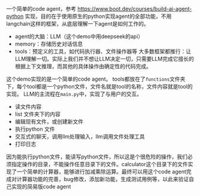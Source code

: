 一个简单的code agent，参考 https://www.boot.dev/courses/build-ai-agent-python 实现，目的在于使用原生的python实现agent的全部功能，不用langchain这样的框架，从底层理解一下agent是如何工作的。
- agent的大脑：LLM（这个demo中用deepseek的api）
- memory：存储历史对话信息
- tools：预定义的工具，如代码执行器、文件操作器等
大多数框架都推行：让LLM理解一切。实际上我们并不想让LLM决定一切，只需要LLM完成它擅长的根据上下文推理，而其他的具体操作由确定性的代码完成。

这个demo实现的是一个简单的code agent。
tools都放在了`functions`文件夹下，每个tool都是一个python文件，文件名就是tool的名称，文件内容就是tool的实现。
LLM的主流程在`main.py`中，实现了与用户的交互。
- 读文件内容
- list 文件夹下的内容
- 编辑现有文件，或创建新文件
- 执行python 文件
- 交互式的聊天，调用llm处理输入，llm调用文件处理工具
- 打印日志

因为能执行python文件，能读写python文件，所以这是个很危险的操作，我们必须指定操作的目录，不能操作任意目录下的文件。calculator这个目录下的文件实现了一个简单的计算器，能够进行加减乘除运算。最终可以用这个code agent完成对计算器功能的完善，bug修改，添加新功能，生成测试用例等，以此来验证自己实现的简易版code agent